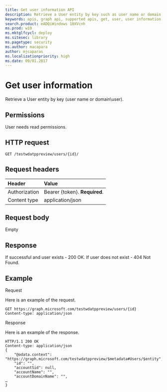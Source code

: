 ```yaml
---
title: Get user information API
description: Retrieve a User entity by key such as user name or domain.
keywords: apis, graph api, supported apis, get, user, user information
search.product: eADQiWindows 10XVcnh
ms.prod: w10
ms.mktglfcycl: deploy
ms.sitesec: library
ms.pagetype: security
ms.author: macapara
author: mjcaparas
ms.localizationpriority: high
ms.date: 09/01.2017
---
```


# Get user information 
Retrieve a User entity by key (user name or domain\user).

## Permissions
User needs read permissions.

## HTTP request
```
GET /testwdatppreview/users/{id}/
```

## Request headers

Header | Value 
:---|:---
Authorization | Bearer {token}. **Required**.
Content type | application/json


## Request body
Empty

## Response
If successful and user exists - 200 OK.
If user does not exist - 404 Not Found.


## Example

Request

Here is an example of the request.

```
GET https://graph.microsoft.com/testwdatppreview/users/{id}
Content-type: application/json
```

Response

Here is an example of the response.


```
HTTP/1.1 200 OK
Content-type: application/json
{
    "@odata.context": "https://graph.microsoft.com/testwdatppreview/$metadata#Users/$entity",
    "id": "",
    "accountSid": null,
    "accountName": "",
    "accountDomainName": "",
…
}
```
